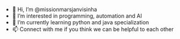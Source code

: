 - 👋 Hi, I’m @missionmarsjanvisinha
- 👀 I’m interested in programming, automation and AI
- 🌱 I’m currently learning python and java specialization 
- 📫 Connect with me if you think we can be helpful to each other

<!---
missionmarsjanvisinha/missionmarsjanvisinha is a ✨ special ✨ repository because its `README.md` (this file) appears on your GitHub profile.
You can click the Preview link to take a look at your changes.
--->
